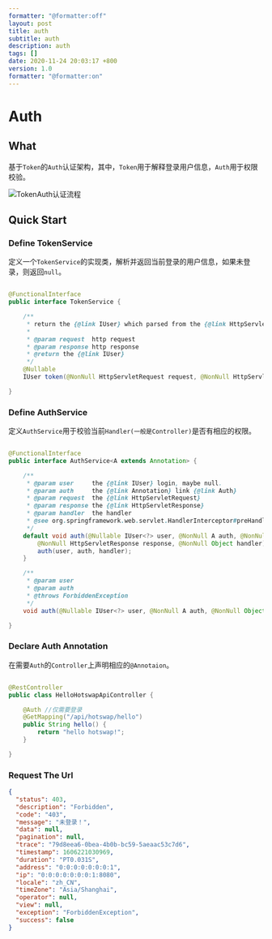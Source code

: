 ```yaml
---
formatter: "@formatter:off"
layout: post 
title: auth 
subtitle: auth 
description: auth 
tags: []
date: 2020-11-24 20:03:17 +800 
version: 1.0
formatter: "@formatter:on"
---
```


# Auth

## What

基于`Token`的`Auth`认证架构，其中，`Token`用于解释登录用户信息，`Auth`用于权限校验。

![TokenAuth认证流程](http://assets.processon.com/chart_image/5fbcf4970791294615614d02.png)

## Quick Start

### Define TokenService

定义一个`TokenService`的实现类，解析并返回当前登录的用户信息，如果未登录，则返回`null`。

```java

@FunctionalInterface
public interface TokenService {

    /**
     * return the {@link IUser} which parsed from the {@link HttpServletRequest}.
     *
     * @param request  http request
     * @param response http response
     * @return the {@link IUser}
     */
    @Nullable
    IUser token(@NonNull HttpServletRequest request, @NonNull HttpServletResponse response);

}
```

### Define AuthService

定义`AuthService`用于校验当前`Handler(一般是Controller)`是否有相应的权限。

```java

@FunctionalInterface
public interface AuthService<A extends Annotation> {

    /**
     * @param user     the {@link IUser} login, maybe null.
     * @param auth     the {@link Annotation} link {@link Auth}
     * @param request  the {@link HttpServletRequest}
     * @param response the {@link HttpServletResponse}
     * @param handler  the handler
     * @see org.springframework.web.servlet.HandlerInterceptor#preHandle(HttpServletRequest, HttpServletResponse, Object)
     */
    default void auth(@Nullable IUser<?> user, @NonNull A auth, @NonNull HttpServletRequest request,
        @NonNull HttpServletResponse response, @NonNull Object handler) {
        auth(user, auth, handler);
    }

    /**
     * @param user
     * @param auth
     * @throws ForbiddenException
     */
    void auth(@Nullable IUser<?> user, @NonNull A auth, @NonNull Object handler);

}
```

### Declare Auth Annotation

在需要`Auth`的`Controller`上声明相应的`@Annotaion`。

```java

@RestController
public class HelloHotswapApiController {

    @Auth //仅需要登录
    @GetMapping("/api/hotswap/hello")
    public String hello() {
        return "hello hotswap!";
    }

}
```

### Request The Url

```json
{
  "status": 403,
  "description": "Forbidden",
  "code": "403",
  "message": "未登录！",
  "data": null,
  "pagination": null,
  "trace": "79d8eea6-0bea-4b0b-bc59-5aeaac53c7d6",
  "timestamp": 1606221030969,
  "duration": "PT0.031S",
  "address": "0:0:0:0:0:0:0:1",
  "ip": "0:0:0:0:0:0:0:1:8080",
  "locale": "zh_CN",
  "timeZone": "Asia/Shanghai",
  "operator": null,
  "view": null,
  "exception": "ForbiddenException",
  "success": false
}
```

